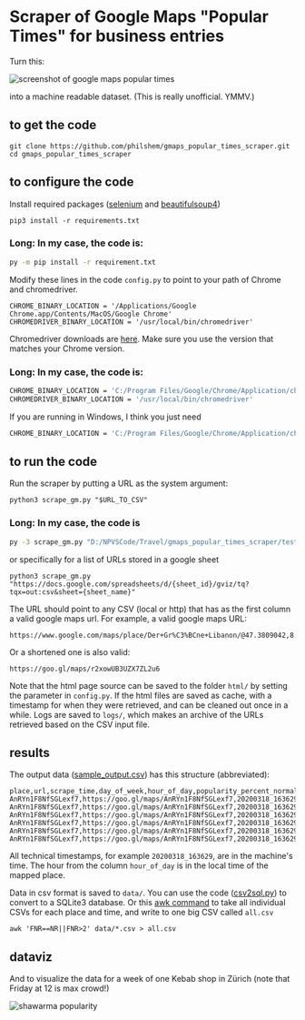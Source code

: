 # Scraper of Google Maps "Popular Times" for business entries

Turn this:

![screenshot of google maps popular times](https://gist.githubusercontent.com/philshem/71507d4e8ecfabad252fbdf4d9f8bdd2/raw/2fca83a2841057af7bf111bd3e99259cc109f5dc/google_maps_scraper.png)

into a machine readable dataset. (This is really unofficial. YMMV.)

## to get the code

    git clone https://github.com/philshem/gmaps_popular_times_scraper.git
    cd gmaps_popular_times_scraper

## to configure the code

Install required packages ([selenium](https://pypi.org/project/selenium/) and [beautifulsoup4](https://pypi.org/project/beautifulsoup4/))

    pip3 install -r requirements.txt

### Long: In my case, the code is:
```sh
py -m pip install -r requirement.txt
```

Modify these lines in the code `config.py` to point to your path of Chrome and chromedriver.

    CHROME_BINARY_LOCATION = '/Applications/Google Chrome.app/Contents/MacOS/Google Chrome'
    CHROMEDRIVER_BINARY_LOCATION = '/usr/local/bin/chromedriver'

Chromedriver downloads are [here](https://sites.google.com/a/chromium.org/chromedriver/downloads). Make sure you use the version that matches your Chrome version.

### Long: In my case, the code is: 
```sh
CHROME_BINARY_LOCATION = 'C:/Program Files/Google/Chrome/Application/chrome.exe'
CHROMEDRIVER_BINARY_LOCATION = '/usr/local/bin/chromedriver'
```
 If you are running in Windows, I think you just need 
```sh
CHROME_BINARY_LOCATION = 'C:/Program Files/Google/Chrome/Application/chrome.exe'
```

## to run the code

Run the scraper by putting a URL as the system argument:

    python3 scrape_gm.py "$URL_TO_CSV"

### Long: In my case, the code is 
```sh
py -3 scrape_gm.py "D:/NPVSCode/Travel/gmaps_popular_times_scraper/tests/test_urls.csv"
```

or specifically for a list of URLs stored in a google sheet

    python3 scrape_gm.py "https://docs.google.com/spreadsheets/d/{sheet_id}/gviz/tq?tqx=out:csv&sheet={sheet_name}"

The URL should point to any CSV (local or http) that has as the first column a valid google maps url.
For example, a valid google maps URL:

    https://www.google.com/maps/place/Der+Gr%C3%BCne+Libanon/@47.3809042,8.5325368,17z/data=!3m1!4b1!4m5!3m4!1s0x47900a0e662015b7:0x54fec14b60b7f528!8m2!3d47.3809006!4d8.5347255

Or a shortened one is also valid:

    https://goo.gl/maps/r2xowUB3UZX7ZL2u6

Note that the html page source can be saved to the folder `html/` by setting the parameter in `config.py`. If the html files are saved as cache, with a timestamp for when they were retrieved, and can be cleaned out once in a while. Logs are saved to `logs/`, which makes an archive of the URLs retrieved based on the CSV input file.

## results

The output data ([sample_output.csv](https://raw.githubusercontent.com/philshem/gmaps_popular_times_scraper/master/sample_output.csv)) has this structure (abbreviated):

```
place,url,scrape_time,day_of_week,hour_of_day,popularity_percent_normal,popularity_percent_current
AnRYn1F8NfSGLexf7,https://goo.gl/maps/AnRYn1F8NfSGLexf7,20200318_163629,Wednesday,13,38,
AnRYn1F8NfSGLexf7,https://goo.gl/maps/AnRYn1F8NfSGLexf7,20200318_163629,Wednesday,14,45,
AnRYn1F8NfSGLexf7,https://goo.gl/maps/AnRYn1F8NfSGLexf7,20200318_163629,Wednesday,15,61,
AnRYn1F8NfSGLexf7,https://goo.gl/maps/AnRYn1F8NfSGLexf7,20200318_163629,Wednesday,16,79,30
AnRYn1F8NfSGLexf7,https://goo.gl/maps/AnRYn1F8NfSGLexf7,20200318_163629,Wednesday,17,90,
AnRYn1F8NfSGLexf7,https://goo.gl/maps/AnRYn1F8NfSGLexf7,20200318_163629,Wednesday,18,88,
```

All technical timestamps, for example `20200318_163629`, are in the machine's time. The hour from the column `hour_of_day` is in the local time of the mapped place.

Data in csv format is saved to `data/`. You can use the code ([csv2sql.py](https://raw.githubusercontent.com/philshem/gmaps_popular_times_scraper/master/csv2sql.py)) to convert to a SQLite3 database. Or this [awk command](https://stackoverflow.com/a/40922632/2327328) to take all individual CSVs for each place and time, and write to one big CSV called `all.csv`

    awk 'FNR==NR||FNR>2' data/*.csv > all.csv

## dataviz

And to visualize the data for a week of one Kebab shop in Zürich (note that Friday at 12 is max crowd!)

![shawarma popularity](https://gist.githubusercontent.com/philshem/71507d4e8ecfabad252fbdf4d9f8bdd2/raw/ab2530b4b3bfab57f4fe65ddc58792f4bb76758e/shawarma_popularity.png)
